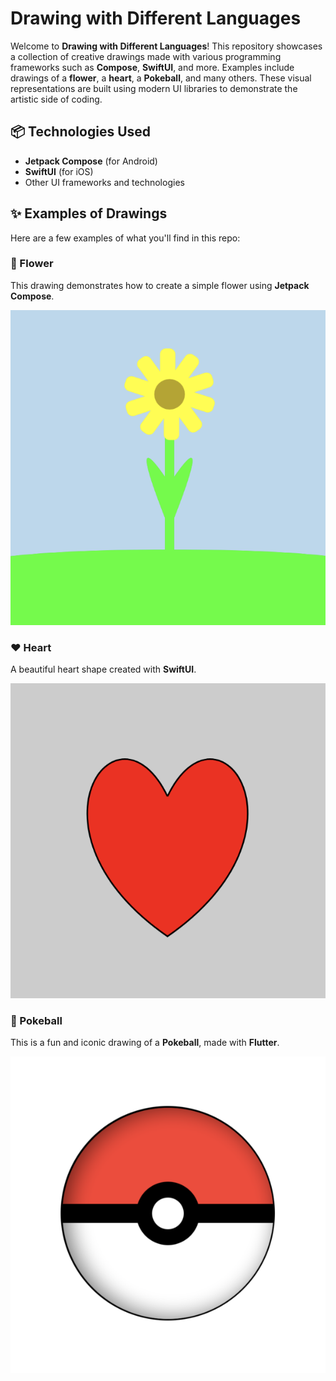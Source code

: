 # Drawing with Different Languages

Welcome to **Drawing with Different Languages**! This repository showcases a collection of creative drawings made with various programming frameworks such as **Compose**, **SwiftUI**, and more. Examples include drawings of a **flower**, a **heart**, a **Pokeball**, and many others. These visual representations are built using modern UI libraries to demonstrate the artistic side of coding.

## 📦 Technologies Used

- **Jetpack Compose** (for Android)
- **SwiftUI** (for iOS)
- Other UI frameworks and technologies

## ✨ Examples of Drawings

Here are a few examples of what you'll find in this repo:

### 🌸 Flower

This drawing demonstrates how to create a simple flower using **Jetpack Compose**.

![Flower](./readme/flower.png)

### ❤️ Heart

A beautiful heart shape created with **SwiftUI**.

![Heart](./readme/heart.png)


### 🔴 Pokeball

This is a fun and iconic drawing of a **Pokeball**, made with **Flutter**.

![Pokeball](./readme/pokeball.png)

